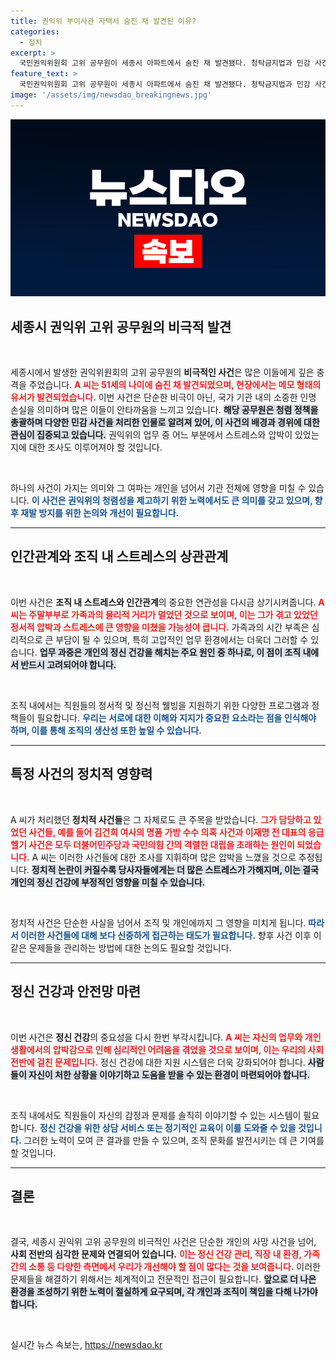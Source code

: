 ```yaml
---
title: 권익위 부이사관 자택서 숨진 채 발견된 이유?
categories:
  - 정치
excerpt: >
  국민권익위원회 고위 공무원이 세종시 아파트에서 숨진 채 발견됐다. 청탁금지법과 민감 사건 조사를 담당했던 A씨는 유서를 남겼고, 스트레스를 겪었던 것으로 알려져 큰 충격을 주고 있다.
feature_text: >
  국민권익위원회 고위 공무원이 세종시 아파트에서 숨진 채 발견됐다. 청탁금지법과 민감 사건 조사를 담당했던 A씨는 유서를 남겼고, 스트레스를 겪었던 것으로 알려져 큰 충격을 주고 있다.
image: '/assets/img/newsdao_breakingnews.jpg'
---
```


<p><img src="/assets/img/newsdao_breakingnews.jpg" alt="bookingtag 속보" /></p>

<h2 data-ke-size="size26">세종시 권익위 고위 공무원의 비극적 발견</h2>

<p data-ke-size="size16">&nbsp;</p>

<p>세종시에서 발생한 권익위원회의 고위 공무원의 <strong>비극적인 사건</strong>은 많은 이들에게 깊은 충격을 주었습니다. <b><span style="color: #ee2323;">A 씨는 51세의 나이에 숨진 채 발견되었으며, 현장에서는 메모 형태의 유서가 발견되었습니다.</span></b> 이번 사건은 단순한 비극이 아닌, 국가 기관 내의 소중한 인명 손실을 의미하며 많은 이들이 안타까움을 느끼고 있습니다. <b><span style="background-color: #21538527;">해당 공무원은 청렴 정책을 총괄하며 다양한 민감 사건을 처리한 인물로 알려져 있어, 이 사건의 배경과 경위에 대한 관심이 집중되고 있습니다.</span></b> 권익위의 업무 중 어느 부분에서 스트레스와 압박이 있었는지에 대한 조사도 이루어져야 할 것입니다.</p>

<p data-ke-size="size16">&nbsp;</p>

<p>하나의 사건이 가지는 의미와 그 여파는 개인을 넘어서 기관 전체에 영향을 미칠 수 있습니다. <b><span style="color: #1a5490;">이 사건은 권익위의 청렴성을 제고하기 위한 노력에서도 큰 의미를 갖고 있으며, 향후 재발 방지를 위한 논의와 개선이 필요합니다.</span></b> </p>

<hr>

<h2 data-ke-size="size26">인간관계와 조직 내 스트레스의 상관관계</h2>

<p data-ke-size="size16">&nbsp;</p>

<p>이번 사건은 <b>조직 내 스트레스와 인간관계</b>의 중요한 연관성을 다시금 상기시켜줍니다. <b><span style="color: #ee2323;">A 씨는 주말부부로 가족과의 물리적 거리가 멀었던 것으로 보이며, 이는 그가 겪고 있었던 정서적 압박과 스트레스에 큰 영향을 미쳤을 가능성이 큽니다.</span></b> 가족과의 시간 부족은 심리적으로 큰 부담이 될 수 있으며, 특히 고압적인 업무 환경에서는 더욱더 그러할 수 있습니다. <b><span style="background-color: #21538527;">업무 과중은 개인의 정신 건강을 해치는 주요 원인 중 하나로, 이 점이 조직 내에서 반드시 고려되어야 합니다.</span></b></p>

<p data-ke-size="size16">&nbsp;</p>

<p>조직 내에서는 직원들의 정서적 및 정신적 웰빙을 지원하기 위한 다양한 프로그램과 정책들이 필요합니다. <b><span style="color: #1a5490;">우리는 서로에 대한 이해와 지지가 중요한 요소라는 점을 인식해야 하며, 이를 통해 조직의 생산성 또한 높일 수 있습니다.</span></b></p>

<hr>

<h2 data-ke-size="size26">특정 사건의 정치적 영향력</h2>

<p data-ke-size="size16">&nbsp;</p>

<p>A 씨가 처리했던 <strong>정치적 사건들</strong>은 그 자체로도 큰 주목을 받았습니다. <b><span style="color: #ee2323;">그가 담당하고 있었던 사건들, 예를 들어 김건희 여사의 명품 가방 수수 의혹 사건과 이재명 전 대표의 응급 헬기 사건은 모두 더불어민주당과 국민의힘 간의 격렬한 대립을 초래하는 원인이 되었습니다.</span></b> A 씨는 이러한 사건들에 대한 조사를 지휘하며 많은 압박을 느꼈을 것으로 추정됩니다. <b><span style="background-color: #21538527;">정치적 논란이 커질수록 당사자들에게는 더 많은 스트레스가 가해지며, 이는 결국 개인의 정신 건강에 부정적인 영향을 미칠 수 있습니다.</span></b></p>

<p data-ke-size="size16">&nbsp;</p>

<p>정치적 사건은 단순한 사실을 넘어서 조직 및 개인에까지 그 영향을 미치게 됩니다. <b><span style="color: #1a5490;">따라서 이러한 사건들에 대해 보다 신중하게 접근하는 태도가 필요합니다.</span></b> 향후 사건 이후 이같은 문제들을 관리하는 방법에 대한 논의도 필요할 것입니다.</p>

<hr>

<h2 data-ke-size="size26">정신 건강과 안전망 마련</h2>

<p data-ke-size="size16">&nbsp;</p>

<p>이번 사건은 <strong>정신 건강</strong>의 중요성을 다시 한번 부각시킵니다. <b><span style="color: #ee2323;">A 씨는 자신의 업무와 개인 생활에서의 압박감으로 인해 심리적인 어려움을 겪었을 것으로 보이며, 이는 우리의 사회 전반에 걸친 문제입니다.</span></b> 정신 건강에 대한 지원 시스템은 더욱 강화되어야 합니다. <b><span style="background-color: #21538527;">사람들이 자신이 처한 상황을 이야기하고 도움을 받을 수 있는 환경이 마련되어야 합니다.</span></b></p>

<p data-ke-size="size16">&nbsp;</p>

<p>조직 내에서도 직원들이 자신의 감정과 문제를 솔직히 이야기할 수 있는 시스템이 필요합니다. <b><span style="color: #1a5490;">정신 건강을 위한 상담 서비스 또는 정기적인 교육이 이를 도와줄 수 있을 것입니다.</span></b> 그러한 노력이 모여 큰 결과를 만들 수 있으며, 조직 문화를 발전시키는 데 큰 기여를 할 것입니다.</p>

<hr>

<h2 data-ke-size="size26">결론</h2>

<p data-ke-size="size16">&nbsp;</p>

<p>결국, 세종시 권익위 고위 공무원의 비극적인 사건은 단순한 개인의 사망 사건을 넘어, <b>사회 전반의 심각한 문제와 연결되어 있습니다.</b> <b><span style="color: #ee2323;">이는 정신 건강 관리, 직장 내 환경, 가족 간의 소통 등 다양한 측면에서 우리가 개선해야 할 점이 많다는 것을 보여줍니다.</span></b> 이러한 문제들을 해결하기 위해서는 체계적이고 전문적인 접근이 필요합니다. <b><span style="background-color: #21538527;">앞으로 더 나은 환경을 조성하기 위한 노력이 절실하게 요구되며, 각 개인과 조직이 책임을 다해 나가야 합니다.</span></b></p>

<p data-ke-size="size16">&nbsp;</p>
실시간 뉴스 속보는, <a href="https://newsdao.kr" rel="dofollow">https://newsdao.kr</a>



